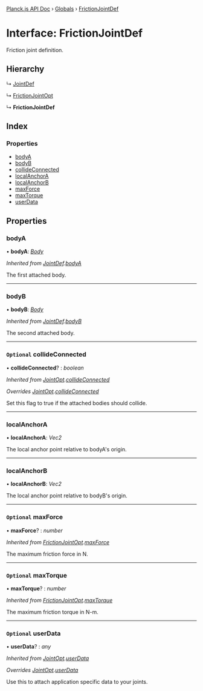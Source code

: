 [Planck.js API Doc](../README.md) › [Globals](../globals.md) › [FrictionJointDef](frictionjointdef.md)

# Interface: FrictionJointDef

Friction joint definition.

## Hierarchy

  ↳ [JointDef](jointdef.md)

  ↳ [FrictionJointOpt](frictionjointopt.md)

  ↳ **FrictionJointDef**

## Index

### Properties

* [bodyA](frictionjointdef.md#bodya)
* [bodyB](frictionjointdef.md#bodyb)
* [collideConnected](frictionjointdef.md#optional-collideconnected)
* [localAnchorA](frictionjointdef.md#localanchora)
* [localAnchorB](frictionjointdef.md#localanchorb)
* [maxForce](frictionjointdef.md#optional-maxforce)
* [maxTorque](frictionjointdef.md#optional-maxtorque)
* [userData](frictionjointdef.md#optional-userdata)

## Properties

###  bodyA

• **bodyA**: *[Body](../classes/body.md)*

*Inherited from [JointDef](jointdef.md).[bodyA](jointdef.md#bodya)*

The first attached body.

___

###  bodyB

• **bodyB**: *[Body](../classes/body.md)*

*Inherited from [JointDef](jointdef.md).[bodyB](jointdef.md#bodyb)*

The second attached body.

___

### `Optional` collideConnected

• **collideConnected**? : *boolean*

*Inherited from [JointOpt](jointopt.md).[collideConnected](jointopt.md#optional-collideconnected)*

*Overrides [JointOpt](jointopt.md).[collideConnected](jointopt.md#optional-collideconnected)*

Set this flag to true if the attached bodies
should collide.

___

###  localAnchorA

• **localAnchorA**: *Vec2*

The local anchor point relative to bodyA's origin.

___

###  localAnchorB

• **localAnchorB**: *Vec2*

The local anchor point relative to bodyB's origin.

___

### `Optional` maxForce

• **maxForce**? : *number*

*Inherited from [FrictionJointOpt](frictionjointopt.md).[maxForce](frictionjointopt.md#optional-maxforce)*

The maximum friction force in N.

___

### `Optional` maxTorque

• **maxTorque**? : *number*

*Inherited from [FrictionJointOpt](frictionjointopt.md).[maxTorque](frictionjointopt.md#optional-maxtorque)*

The maximum friction torque in N-m.

___

### `Optional` userData

• **userData**? : *any*

*Inherited from [JointOpt](jointopt.md).[userData](jointopt.md#optional-userdata)*

*Overrides [JointOpt](jointopt.md).[userData](jointopt.md#optional-userdata)*

Use this to attach application specific data to your joints.
